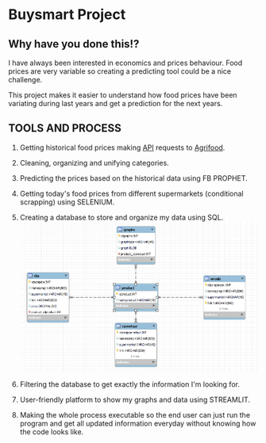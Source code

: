 # Buysmart Project
## Why have you done this!?

I have always been interested in economics and prices behaviour. Food prices are very variable so creating a predicting tool could be a nice challenge.

This project makes it easier to understand how food prices have been variating during last years and get a prediction for the next years.

## TOOLS AND PROCESS
1. Getting historical food prices making [API](https://en.wikipedia.org/wiki/API) requests to [Agrifood](https://agridata.ec.europa.eu/extensions/DataPortal/API_Documentation.html).

2. Cleaning, organizing and unifying categories.

3. Predicting the prices based on the historical data using FB PROPHET.

4. Getting today's food prices from different supermarkets (conditional scrapping) using SELENIUM.

5. Creating a database to store and organize my data using SQL.
![](images/sqlschema.PNG "SQL")

6. Filtering the database to get exactly the information I'm looking for.

7. User-friendly platform to show my graphs and data using STREAMLIT.

8. Making the whole process executable so the end user can just run the program and get all updated information everyday without knowing how the code looks like.